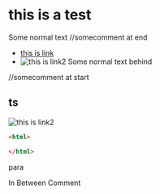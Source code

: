 # this is a test

Some normal text //somecomment at end
- [this is link](something.md)
- ![this is link2](something.jpg)
Some normal text behind

//somecomment at start

## ts

![this is link2](something.jpg)

```html
<html>

</html>
```
<html>
<p>para</p>
</html>
<!--  -->

In Between Comment

<!-- This is comment 

commmmment
-->
